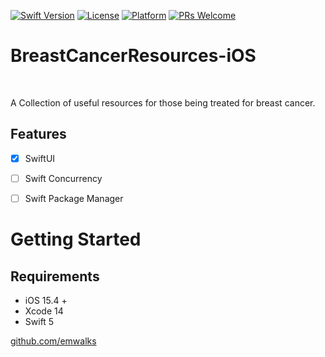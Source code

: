 
[![Swift Version][swift-image]][swift-url]
[![License][license-image]][license-url]
[![Platform](https://img.shields.io/cocoapods/p/LFAlertController.svg?style=flat)](http://cocoapods.org/pods/LFAlertController)
[![PRs Welcome](https://img.shields.io/badge/PRs-welcome-brightgreen.svg?style=flat)](http://makeapullrequest.com)

# BreastCancerResources-iOS
<br />
<p align="left">
  A Collection of useful resources for those being treated for breast cancer. 
</p>

## Features

- [x] SwiftUI
- [ ] Swift Concurrency
- [ ] Swift Package Manager


# Getting Started

## Requirements

- iOS 15.4 +
- Xcode 14
- Swift 5

[github.com/emwalks](https://github.com/emwalks)

[swift-image]:https://img.shields.io/badge/swift-5.0-orange.svg
[swift-url]: https://swift.org/
[license-image]: https://img.shields.io/badge/License-MIT-blue.svg
[license-url]: LICENSE
